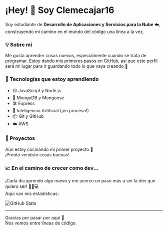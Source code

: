 # ¡Hey! 👋 Soy Clemecajar16

Soy estudiante de **Desarrollo de Aplicaciones y Servicios para la Nube** ☁️, construyendo mi camino en el mundo del código una línea a la vez.

### 💡 Sobre mí

Me gusta aprender cosas nuevas, especialmente cuando se trata de programar. Estoy dando mis primeros pasos en GitHub, así que este perfil será mi lugar para ir guardando todo lo que vaya creando 🚀

### 🔧 Tecnologías que estoy aprendiendo

- 🟨 JavaScript y Node.js  
- 🧪 MongoDB y Mongoose  
- 🛠️ Express  
- 🧠 Inteligencia Artificial (¡en proceso!)  
- 📦 Git y GitHub  
- ☁️ AWS  

### 📌 Proyectos

Aún estoy cocinando mi primer proyecto 🍳  
¡Pronto vendrán cosas buenas!

### 📈 En el camino de crecer como dev...

¡Cada día aprendo algo nuevo y me acerco un paso más a ser la dev que quiero ser! 🚶‍♀️💻  
Aquí van mis estadísticas:

![GitHub Stats](https://github-readme-stats.vercel.app/api?username=clemecajar16&show_icons=true&theme=tokyonight)

---

Gracias por pasar por aquí 💙  
Nos vemos entre líneas de código.


